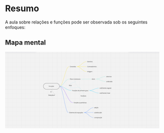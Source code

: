 # Resumo

A aula sobre relações e funções pode ser observada sob os seguintes enfoques:

## Mapa mental

![Mapa mental da aula](../../../../images/matematica_computacional/mc12.png)